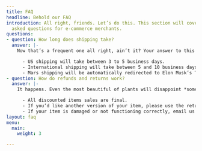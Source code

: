 ```yaml
---
title: FAQ
headline: Behold our FAQ
introduction: All right, friends. Let’s do this. This section will cover basic, frequently
  asked questions for e-commerce merchants.
questions:
- question: How long does shipping take?
  answer: |-
    Now that’s a frequent one all right, ain’t it? Your answer to this should *manage customer expectations*. Just like [a good checkout flow](http://bit.ly/2YCN3iG) should. Tell them the truth:

      - US shipping will take between 3 to 5 business days.
      - International shipping will take between 5 and 10 business days.
      - Mars shipping will be automatically redirected to Elon Musk’s Twitter account.
- question: How do refunds and returns work?
  answer: |-
    It happens. Even the most beautiful of plants will disappoint *someone*. Again, tell it like it is:

      - All discounted items sales are final.
      - If you’d like another version of your item, please use the return label. Instructions are printed on its back.
      - If your item is damaged or not functioning correctly, email us at info@planty.com, and we’ll refund you + send you a new one ASAP!
layout: faq
menu:
  main:
    weight: 3

---
```

